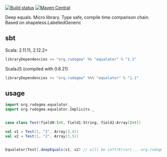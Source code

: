 
[![Build status](https://img.shields.io/travis/rudogma/equalator/master.svg)](https://travis-ci.org/rudogma/equalator)
[![Maven Central](https://img.shields.io/maven-central/v/org.rudogma/equalator_2.12.svg)](https://maven-badges.herokuapp.com/maven-central/org.rudogma/equalator_2.12)


Deep equals. Micro library. Type safe, compile time comparison chain. Based on shapeless.LabelledGeneric


## sbt

Scala: 2.11.11, 2.12.2+
```scala
libraryDependencies += "org.rudogma" %% "equalator" % "1.1"
```

ScalaJS (compiled with 0.6.21)
```scala
libraryDependencies += "org.rudogma" %%% "equalator" % "1.1"
```

## usage

```scala
import org.rudogma.equalator._
import org.rudogma.equalator.Implicits._


case class Test(field0:Int, field1:String, field2:Array[Int])

val v1 = Test(1, "2", Array(3,4))
val v2 = Test(1, "2", Array(3,5))


Equalator[Test].deepEquals(v1, v2) // will be Left(Error(... org.rudogma.equalator.Error: Left != Right, at $root.field2.[1] ...))


```